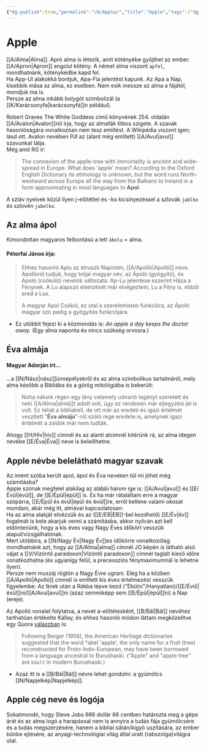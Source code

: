 ```yaml
---
{"dg-publish":true,"permalink":"/A/Apple/","title":"Apple","tags":["dg_uploaded"],"created":"2023-10-11T10:10","updated":"2023-11-08T03:31"}
---
```



# Apple

[[A/Alma\|Alma]]. Apró alma is létezik, amit kötényébe gyűjthet az ember. [[A/Apron\|Apron]] angolul kötény. A német alma viszont `apfel`, mondhatnánk, köténykédbe kapd fel.  
Ha App-Ul alakokká bontjuk, Apa-Fia jelentést kapunk. Az Apa a Nap, kisebbik mása az alma, ez esetben. Nem esik messze az alma a fájától, mondjuk ma is.  
Persze az alma inkább bolygót szimbolizál (a [[K/Karácsonyfa\|karácsonyfá]]n például).  

Robert Graves The White Goddess című könyvének 254. oldalán [[A/Avalon\|Avalon]]ról írja, hogy az almafák titkos szigete. A szavak hasonlóságára vonatkozóan nem tesz említést. A Wikipédia viszont igen; lásd ott. Avalon nevében PJI az (alant még említett) [[A/Avul\|avul]] szavunkat látja.  
Még amit RG ír:  
> The connexion of the apple-tree with immortality is ancient and wide-spread in Europe. What does 'apple' mean? According to the Oxford English Dictionary its etimology is unknown, but the word runs North-westward across Europe all the way from the Balkans to Ireland in a form approximating in most languages to **Apol**.  

A szláv nyelvek közül ilyen j-előtéttel és -ko kicsinyezéssel a szlovák `jablko` és szlovén `jabolko`.  

## Az alma ápol

Kimondottan magyaros felbontású a lett `ābolu` = alma.  


#### Péterfai János írja:

> Ehhez hasonló Aplu az etruszk Napisten, [[A/Apolló\|Apolló]] neve. Apollóról tudjuk, hogy trójai magyar név, az Ápoló (gyógyító), és Apoló (csókoló) neveink változata. Ap-Lu jelentése eszerint Háza a Fénynek. A Lu alapszó elemzését már elvégeztem, Lu a Fény is, ebből ered a Lux.  
>
> A magyar Apol Csókol, ez utal a szerelemisten funkcióra, az Ápoló magyar szó pedig a gyógyítás funkciójára.  
- Ez utóbbit fejezi ki a közmondás is: *An apple a day keeps the doctor away.* (Egy alma naponta és nincs szükség orvosra.)  

## Éva almája

#### Magyar Adorján írt...

...a [[N/Nász\|nász]]ünnepélyekről és az alma szimbolikus tartalmáról, mely alma később a Bibliába és a görög mitológiába is bekerült:  
> Noha nálunk régen egy lány valamely udvarló legényt szeretett és neki [[A/Alma\|almá]]t adott volt, úgy ez rendesen már eljegyzési jel is volt. Ez tehát a bibliabeli, de ott már az eredeti és igazi értelmét veszített "**Éva almája**"-ról szóló rege eredete is, amelynek igazi értelmét a zsidók már nem tudták.  

Ahogy [[H/Hív\|hív]] címnél és az alanti alcímnél kitérünk rá, az alma idegen nevébe [[E/Éva\|Éva]] neve is beleillhetne.  

## Apple névbe belelátható magyar szavak

Az imént szóba került apol, ápol és Éva neveken túl mi jöhet még számításba?  
Apple szónak megfelel alakilag az alábbi három ige is: [[A/Avul\|avul]] és [[E/Évül\|évül]], de [[E/Épül\|épül]] is. És ha már rátaláltam erre a magyar szópárra, [[E/Épül és évül\|épül és évül]]re, erről kellene valami okosat mondani, akár még itt, almával kapcsolatosan:  
Ha az alma alakját elnézzük és az ([[E/EB\|EB]]-bel kezdhető) [[E/Év\|év]] fogalmát is bele akarjuk venni a számításba, akkor nyilván azt kell eldöntenünk, hogy a kis éves vagy Nagy Éves időkört vesszük alapul/vizsgálhatónak.  
Mert utóbbira, a [[N/Nagy Év\|Nagy Év]]es időkörre vonatkozólag mondhatnánk azt, hogy az [[A/Alma\|alma]] címnél JO képén is látható alsó vájat a [[V/Vízöntő paradoxon\|Vízöntő paradoxon]] címnél taglalt kieső időre vonatkozhatna (és ugyanígy felül, a precessziós fénymaximumnál is lehetne ilyen).  
Persze nem muszáj rögtön a Nagy Évre ugrani. Elég ha a közben [[A/Apolló\|Apolló]] címnél is említett kis éves értelmezést vesszük figyelembe: Az Ikrek után a Rákba lépve kezd ("Ebülni"/Hanyatlani)/[[E/Évül\|évül]]ni/[[A/Avul\|avul]]ni (azaz semmiképp sem [[E/Épül\|épül]]ni) a Nap (ereje).  

Az Apolló vonalat folytatva, a nevet a-előtétesként, [[B/Bál\|Bál]] nevéhez tarthatóan értékelte Kállay, és ehhez hasonló módon láttam megközelítve egy Quora [válaszban](https://qr.ae/pKGlJP) is:  
> Following Berger (1956), the American Heritage dictionaries suggested that the word \*abel 'apple', the only name for a fruit (tree) reconstructed for Proto-Indo-European, may have been borrowed from a language ancestral to Burushaski. ("Apple" and "apple tree" are `báalt` in modern Burushaski.)  
- Azaz itt is a [[B/Bál\|Bál]] névre lehet gondolni: a gyümölcs [[N/Napjelkép\|Napjelkép]].  

## Apple cég neve és logója

Sokatmondó, hogy Steve Jobs 666 dollár 66 centben határozta meg a gépe árát és az alma logó a harapással nem is annyira a tudás fája gyümölcsére és a tudás megszerzésére, hanem a bibliai sátán/kígyó uszítására, az ember bűnbe ejtésére, az anyagi-technológiai világ által uralt (rabszolga)világra utal.  